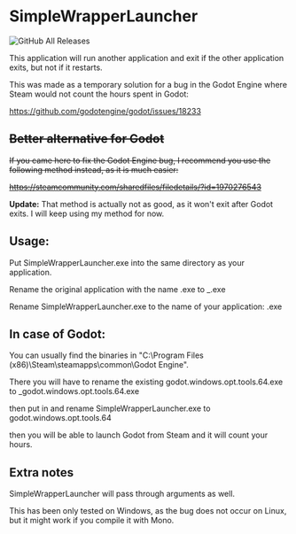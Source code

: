 # SimpleWrapperLauncher

![GitHub All Releases](https://img.shields.io/github/downloads/UnleavenedEagle/SimpleWrapperLauncher/total.svg)

This application will run another application and exit if the other application exits, but not if it restarts.

This was made as a temporary solution for a bug in the Godot Engine where Steam would not count the hours spent in Godot:

https://github.com/godotengine/godot/issues/18233

## ~~Better alternative for Godot~~

~~If you came here to fix the Godot Engine bug, I recommend you use the following method instead, as it is much easier:~~

~~https://steamcommunity.com/sharedfiles/filedetails/?id=1970276543~~

**Update:** That method is actually not as good, as it won't exit after Godot exits. I will keep using my method for now.

## Usage:

Put SimpleWrapperLauncher.exe into the same directory as your application.

Rename the original application with the name <name>.exe to _<name>.exe
  
Rename SimpleWrapperLauncher.exe to the name of your application: <name>.exe
  

## In case of Godot:

You can usually find the binaries in "C:\Program Files (x86)\Steam\steamapps\common\Godot Engine".

There you will have to rename the existing godot.windows.opt.tools.64.exe to _godot.windows.opt.tools.64.exe

then put in and rename SimpleWrapperLauncher.exe to godot.windows.opt.tools.64 

then you will be able to launch Godot from Steam and it will count your hours.

## Extra notes

SimpleWrapperLauncher will pass through arguments as well.

This has been only tested on Windows, as the bug does not occur on Linux, but it might work if you compile it with Mono.
